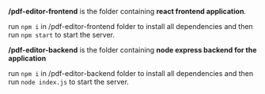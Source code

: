 **/pdf-editor-frontend** is the folder containing **react frontend application**.

run `npm i` in /pdf-editor-frontend folder to install all dependencies and then run `npm start` to start the server.

**/pdf-editor-backend** is the folder containing **node express backend for the application**

 run `npm i` in /pdf-editor-backend folder to install all dependencies and then run `node index.js` to start the server.
